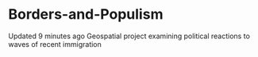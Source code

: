 # Borders-and-Populism
  Updated 9 minutes ago Geospatial project examining political reactions to waves of recent immigration
